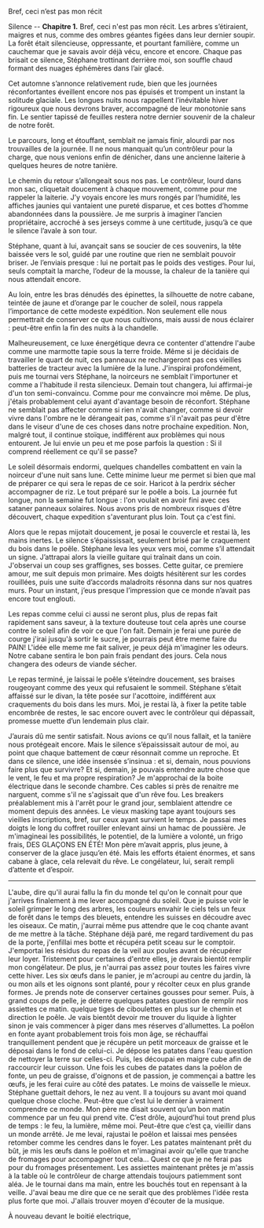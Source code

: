 Bref, ceci n’est pas mon récit

Silence --  **Chapitre 1.**
Bref, ceci n'est pas mon récit.
Les arbres s’étiraient, maigres et nus, comme des ombres géantes figées dans leur dernier soupir. La forêt était silencieuse, oppressante, et pourtant familière, comme un cauchemar que je savais avoir déjà vécu, encore et encore. Chaque pas brisait ce silence, Stéphane trottinant derrière moi, son souffle chaud formant des nuages éphémères dans l’air glacé.

Cet automne s’annonce relativement rude, bien que les journées réconfortantes éveillent encore nos pas épuisés et trompent un instant la solitude glaciale. Les longues nuits nous rappellent l’inévitable hiver rigoureux que nous devrons braver, accompagné de leur monotonie sans fin. Le sentier tapissé de feuilles restera notre dernier souvenir de la chaleur de notre forêt.

Le parcours, long et étouffant, semblait ne jamais finir, alourdi par nos trouvailles de la journée. Il ne nous manquait qu’un contrôleur pour la charge, que nous venions enfin de dénicher, dans une ancienne laiterie à quelques heures de notre tanière.

Le chemin du retour s’allongeait sous nos pas. Le contrôleur, lourd dans mon sac, cliquetait doucement à chaque mouvement, comme pour me rappeler la laiterie. J’y voyais encore les murs rongés par l’humidité, les affiches jaunies qui vantaient une pureté disparue, et ces bottes d’homme abandonnées dans la poussière. Je me surpris à imaginer l’ancien propriétaire, accroché à ses jerseys comme à une certitude, jusqu’à ce que le silence l’avale à son tour.

Stéphane, quant à lui, avançait sans se soucier de ces souvenirs, la tête baissée vers le sol, guidé par une routine que rien ne semblait pouvoir briser. Je l’enviais presque : lui ne portait pas le poids des vestiges. Pour lui, seuls comptait la marche, l’odeur de la mousse, la chaleur de la tanière qui nous attendait encore.

Au loin, entre les bras dénudés des épinettes, la silhouette de notre cabane, teintée de jaune et d’orange par le coucher de soleil, nous rappela l’importance de cette modeste expédition. Non seulement elle nous permettrait de conserver ce que nous cultivons, mais aussi de nous éclairer : peut-être enfin la fin des nuits à la chandelle.

Malheureusement, ce luxe énergétique devra ce contenter d'attendre l'aube comme une marmotte tapie sous la terre froide. Même si je décidais de travailler le quart de nuit, ces panneaux ne rechargeront pas ces vieilles batteries de tracteur avec la lumière de la lune. J'inspirai profondément, puis me tournai vers Stéphane, la noirceurs ne semblait l'importuner et comme a l'habitude il resta silencieux. Demain tout changera, lui affirmai-je d'un ton semi-convaincu. Comme pour me convaincre moi même. De plus, j'étais probablement celui ayant d'avantage besoin de réconfort. Stéphane ne semblait pas affecter comme si rien n'avait changer, comme si devoir vivre dans l'ombre ne le dérangeait pas, comme s'il n'avait pas peur d'être dans le viseur d'une de ces choses dans notre prochaine expedition. Non, malgré tout, il continue stoïque, indifférent aux problèmes qui nous entourent. Je lui envie un peu et me pose parfois la question : Si il comprend réellement ce qu'il se passe?

Le soleil désormais endormi, quelques chandelles combattent en vain la noirceur d'une nuit sans lune. Cette minime lueur me permet si bien que mal de préparer ce qui sera le repas de ce soir. Haricot à la perdrix sécher accompagner de riz. Le tout préparé sur le poêle a bois. La journée fut longue, non la semaine fut longue : l'on voulait en avoir fini avec ces sataner panneaux solaires. Nous avons pris de nombreux risques d'être découvert, chaque expedition s'aventurant plus loin. Tout ça c'est fini.

Alors que le repas mijotait doucement, je posai le couvercle et restai là, les mains inertes. Le silence s’épaississait, seulement brisé par le craquement du bois dans le poêle. Stéphane leva les yeux vers moi, comme s’il attendait un signe. J’attrapai alors la vieille guitare qui traînait dans un coin. J'observai un coup ses graffignes, ses bosses. Cette guitar, ce premiere amour, me suit depuis mon primaire. Mes doigts hésitèrent sur les cordes rouillées, puis une suite d’accords maladroits résonna dans sur nos quatres murs. Pour un instant, j’eus presque l’impression que ce monde n’avait pas encore tout englouti.

Les repas comme celui ci aussi ne seront plus, plus de repas fait rapidement sans saveur, à la texture douteuse tout cela après une course contre le soleil afin de voir ce que l'on fait. Demain je ferai une purée de courge j'irai jusqu'à sortir le sucre, je pourrais peut être meme faire du PAIN! L'idée elle meme me fait saliver, je peux déjà m'imaginer les odeurs. Notre cabane sentira le bon pain frais pendant des jours. Cela nous changera des odeurs de viande sécher.

Le repas terminé, je laissai le poêle s’éteindre doucement, ses braises rougeoyant comme des yeux qui refusaient le sommeil. Stéphane s’était affaissé sur le divan, la tête posée sur l'acottoire, indifférent aux craquements du bois dans les murs. Moi, je restai là, à fixer la petite table encombrée de restes, le sac encore ouvert avec le contrôleur qui dépassait, promesse muette d’un lendemain plus clair.

J’aurais dû me sentir satisfait. Nous avions ce qu’il nous fallait, et la tanière nous protégeait encore. Mais le silence s’épaississait autour de moi, au point que chaque battement de cœur résonnait comme un reproche. Et dans ce silence, une idée insensée s’insinua : et si, demain, nous pouvions faire plus que survivre? Et si, demain, je pouvais entendre autre chose que le vent, le feu et ma propre respiration? Je m'approchai de la boite électrique dans le seconde chambre. Ces cables si près de renaitre me narguent, comme s'il ne s'agissait que d'un rêve fou. Les breakers préalablement mis à l'arrêt pour le grand jour, semblaient attendre ce moment depuis des années. Le vieux masking tape ayant toujours ses vieilles inscriptions, bref, sur ceux ayant survient le temps. Je passai mes doigts le long du coffret rouiller enlevant ainsi un hamac de poussière. Je m'imagineai les possibilités, le potentiel, de la lumière a volonté, un frigo frais, DES GLAÇONS EN ÉTÉ! Mon père m’avait appris, plus jeune, à conserver de la glace jusqu’en été. Mais les efforts étaient énormes, et sans cabane à glace, cela relevait du rêve. Le congélateur, lui, serait rempli d’attente et d’espoir.

********

L'aube, dire qu'il aurai fallu la fin du monde tel qu'on le connait pour que j'arrives finalement à me lever accompagné du soleil. Que je puisse voir le soleil grimper le long des arbres, les couleurs envahir le ciels tels un feux de forêt dans le temps des bleuets, entendre les suisses en découdre avec les oiseaux. Ce matin, j'aurrai même pus attendre que le coq chante avant de me mettre à la tâche. Stéphane déjà paré, me regard tardivement du pas de la porte, j'enfillai mes botte et récupéra petit sceau sur le comptoir. J'emportai les résidus du repas de la veil aux poules avant de récupérer leur loyer. Tristement pour certaines d'entre elles, je devrais bientôt remplir mon congélateur. De plus, je n'aurrai pas assez pour toutes les faires vivre cette hiver. Les six œufs dans le panier, je m'acroupi au centre du jardin, là ou mon ails et les oignons sont planté, pour y récolter ceux en plus grande formes. Je prends note de conserver certaines gousses pour semer. Puis, à grand coups de pelle, je déterre quelques patates question de remplir nos assiettes ce matin. quelque tiges de ciboulettes en plus sur le chemin et direction le poêle. Je vais bientôt devoir me trouver du liquide à lighter sinon je vais commencer à piger dans mes réserves d'allumettes. La poêlon en fonte ayant probablement trois fois mon âge, se réchauffai tranquillement pendent que je récupère un petit morceaux de graisse et le déposai dans le fond de celui-ci. Je dépose les patates dans l'eau question de nettoyer la terre sur celles-ci. Puis, les découpai en maigre cube afin de raccourcir leur cuisson. Une fois les cubes de patates dans la poêlon de fonte, un peu de graisse, d'oignons et de passion, je commençai a battre les œufs, je les ferai cuire au côté des patates. Le moins de vaisselle le mieux. Stéphane guettait dehors, le nez au vent. Il a toujours su avant moi quand quelque chose cloche. Peut-être que c’est lui le dernier à vraiment comprendre ce monde. Mon père me disait souvent qu’un bon matin commence par un feu qui prend vite. C’est drôle, aujourd’hui tout prend plus de temps : le feu, la lumière, même moi. Peut-être que c’est ça, vieillir dans un monde arrêté. Je me levai, rajustai le poêlon et laissai mes pensées retomber comme les cendres dans le foyer. Les patates maintenant prêt du bût, je mis les œufs dans le poêlon et m'imaginai avoir qu'elle que tranche de fromages pour accompagner tout cela... Quest ce que je ne ferai pas pour du fromages présentement. Les assiettes maintenant prêtes je m'assis à la table où le contrôleur de charge attendais toujours patiemment sont aléa. Je le tournai dans ma main, entre les bouchés tout en repensant à la veille. J'avai beau me dire que ce ne serait que des problèmes l'idée resta plus forte que moi. J'allais trouver moyen d'écouter de la musique.

À nouveau devant le boitié electrique, 